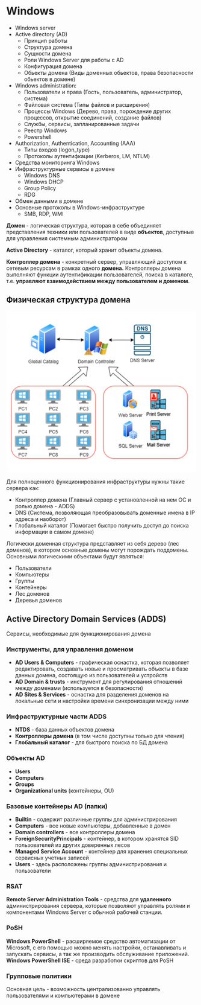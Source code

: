 # Windows




- Windows server
- Active directory (AD)
    - Принцип работы
    - Структура домена
    - Сущности домена
    - Роли Windows Server для работы с AD
    - Конфигурация домена
    - Обьекты домена (Виды доменных обьектов, права безопасности обьектов в домене)
- Windows administration:
    - Пользователи и права (Гость, пользователь, администратор, система)
    - Файловая система (Типы файлов и расширения)
    - Процессы Windows (Дерево, права, порождение других процессов, открытие соединений, создание файлов)
    - Службы, сервисы, запланированные задачи
    - Реестр Windows
    - Powershell
- Authorization, Authentication, Accounting (AAA)
    - Типы входов (logon_type)
    - Протоколы аутентифкации (Kerberos, LM, NTLM)
- Средства мониторинга Windows
- Инфраструктурные сервисы в домене
    - Windows DNS
    - Windows DHCP
    - Group Policy
    - RDG
- Обмен данными в домене
- Основные протоколы в Windows-инфраструктуре
    - SMB, RDP, WMI



**Домен** - логическая структура, которая в себе объединяет представления техники или пользователей в виде **объектов**, доступные  для управления системным администратором

**Active Directory** - каталог, который хранит объекты домена.

**Контроллер домена** - конкретный сервер, управляющий доступом к сетевым ресурсам в рамках одного **домена.** Контроллеры домена выполняют функции аутентификации пользователей, поиска в каталоге, т.е. **управляют взаимодействием между пользователем и доменом**.



## Физическая структура домена

![](/materials/images/windows/windows1.png)

Для полноценного функционирования инфраструктуры нужны такие сервера как:
- Контроллер домена (Главный сервер с установленной на нем ОС и ролью домена - ADDS)
- DNS (Система, позволяющая преобразовывать доменные имена в IP адреса и наоборот)
- Глобальный каталог (Помогает быстро получить доступ до поиска информации в самом домене)

Логически доменная структура представляет из себя дерево (лес доменов), в котором основные домены могут порождать поддомены. Основными логическими объектами будут являться:
- Пользователи
- Компьютеры
- Группы
- Контейнеры
- Лес доменов
- Деревья доменов



## Active Directory Domain Services (ADDS)

Сервисы, необходимые для функционирования домена


### Инструменты, для управления доменом

- **AD Users & Computers** - графическая оснастка, которая позволяет редактировать, создавать новые и просматривать объекты в базе данных домена, состоящую из пользователей и устройств
- **AD Domain & trusts** - инструмент для регулирования отношений между доменами (используется в безопасности)
- **AD Sites & Services** - оснастка для разделения доменов на локальные сети и настройки времени синхронизации между ними


### Инфраструктурные части ADDS

- **NTDS** - база данных объектов домена
- **Контроллеры домена** (в том числе доступны только для чтения)
- **Глобальный каталог** - для быстрого поиска по БД домена


### Объекты AD

- **Users**
- **Computers**
- **Groups**
- **Organizational units** (контейнеры, OU)


### Базовые контейнеры AD (папки)

- **Builtin** - содержит различные группы для администрирования
- **Computers** - все новые компьютеры, добавленные в домен
- **Domain controllers** - все контроллеры домена
- **ForeignSecurityPrincipals** - контейнер, в котором хранятся SID пользователей из других доверенных лесов
- **Managed Service Account** - контейнер для хранения специальных сервисных учетных записей
- **Users** - здесь расположены группы администрирования и пользователи


### RSAT

**Remote Server Administration Tools** - средства для **удаленного** администрирования сервера, которые позволяют управлять ролями и компонентами Windows Server с обычной рабочей станции.


### PoSH

**Windows PowerShell** - расширяемое средство автоматизации от Microsoft, с его помощью можно менять настройки, останавливать и запускать сервисы, а так же производить обслуживание приложений. **Windows PowerShell ISE** - среда разработки скриптов для PoSH


### Групповые политики

Основная цель - возможность централизованно управлять пользователями и компьютерами в домене